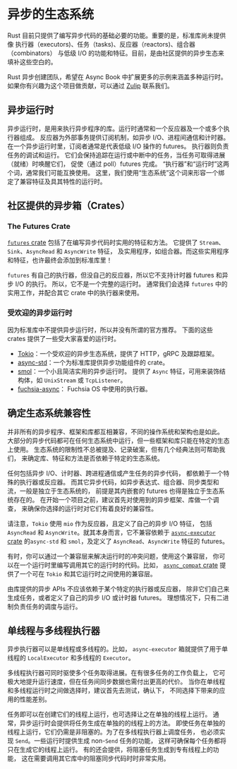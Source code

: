 # 异步的生态系统
Rust 目前只提供了编写异步代码的基础必要的功能。重要的是，标准库尚未提供像
执行器（executors)、任务（tasks)、反应器（reactors)、组合器（combinators）
与低级 I/O 的功能和特征。目前，是由社区提供的异步生态来填补这些空白的。

Rust 异步创建团队，希望在 Async Book 中扩展更多的示例来涵盖多种运行时。
如果你有兴趣为这个项目做贡献，可以通过
[Zulip](https://rust-lang.zulipchat.com/#narrow/stream/201246-wg-async-foundations.2Fbook)
联系我们。

## 异步运行时
异步运行时，是用来执行异步程序的库。运行时通常和一个反应器及一个或多个执行器组成。
反应器为外部事务提供订阅机制，如异步 I/O、进程间通信和计时器。
在一个异步运行时里，订阅者通常是代表低级 I/O 操作的 futures。
执行器则负责任务的调试和运行。
它们会保持追踪在运行或中断中的任务，当任务可取得进展（就绪）时唤醒它们，
促使（通过 poll）futures 完成。
“执行器”和“运行时”这两个词，通常我们可能互换使用。
这里，我们使用“生态系统”这个词来形容一个绑定了兼容特征及具其特性的运行时。

## 社区提供的异步箱（Crates）

### The Futures Crate
[`futures` crate](https://docs.rs/futures/)
包括了在编写异步代码时实用的特征和方法。
它提供了 `Stream`、`Sink`、`AsyncRead` 和 `AsyncWrite` 特征，
及实用程序，如组合器。而这些实用程序和特征，也许最终会添加到标准库里！

`futures` 有自己的执行器，但没自己的反应器，所以它不支持计时器 futures
和异步 I/O 的执行。
所以，它不是一个完整的运行时。
通常我们会选择 `futures` 中的实用工作，并配合其它 crate 中的执行器来使用。

### 受欢迎的异步运行时
因为标准库中不提供异步运行时，所以并没有所谓的官方推荐。
下面的这些 crates 提供了一些受大家喜爱的运行时。
- [Tokio](https://docs.rs/tokio/)：一个受欢迎的异步生态系统，提供了 HTTP，gRPC
及跟踪框架。
- [async-std](https://docs.rs/async-std/)：一个为标准库提供异步功能组件的 crate。
- [smol](https://docs.rs/smol/)：一个小且简洁实用的异步运行时。
提供了 `Async` 特征，可用来装饰结构体，如 `UnixStream` 或 `TcpListener`。
- [fuchsia-async](https://fuchsia.googlesource.com/fuchsia/+/master/src/lib/fuchsia-async/)：
Fuchsia OS 中使用的执行器。

## 确定生态系统兼容性
并非所有的异步程序、框架和库都互相兼容，不同的操作系统和架构也是如此。
大部分的异步代码都可在任何生态系统中运行，但一些框架和库只能在特定的生态上使用。
生态系统的限制性不总被提及、记录破案，但有几个经典法则可帮助我们，
来确定库、特征和方法是否依赖于特定的生态系统。

任何包括异步 I/O、计时器、跨进程通信或产生任务的异步代码，
都依赖于一个特殊的执行器或反应器。
而其它异步代码，如异步表达式、组合器、同步类型和流，一般是独立于生态系统的，
前提是其内嵌套的 futures 也得是独立于生态系统存在的。
在开始一个项目之前，建议首先对使用到的异步框架、库做一个调查，
来确保你选择的运行时对它们有着良好的兼容性。

请注意，`Tokio` 使用 `mio` 作为反应器，且定义了自己的异步 I/O 特征，
包括 `AsyncRead` 和 `AsyncWrite`。就其本身而言，它不兼容依赖于
[`async-executor` crate](https://docs.rs/async-executor) 的`async-std` 和
`smol`，及定义了 `AsyncRead`、`AsyncWrite` 特征的 futures。

有时，你可以通过一个兼容层来解决运行时的冲突问题，使用这个兼容层，
你可以在一个运行时里编写调用其它的运行时的代码。比如，
[`async_compat` crate](https://docs.rs/async_compat) 提供了一个可在 `Tokio`
和其它运行时之间使用的兼容层。

由库提供的异步 APIs 不应该依赖于某个特定的执行器或反应器，
除非它们自己来生成任务，或者定义了自己的异步 I/O 或计时器 futures。
理想情况下，只有二进制负责任务的调度与运行。

## 单线程与多线程执行器
异步执行器可以是单线程或多线程的。比如，
`async-executor` 箱就提供了用于单线程的 `LocalExecutor` 和多线程的 `Executor`。

多线程执行器可同时驱使多个任务取得进展。在有很多任务的工作负载上，
它可极大地提升运行速度，但在任务间同步数据也需付出更高的代价。
当你在单线程和多线程运行时之间做选择时，建议首先去测试，确认下，
不同选择下带来的应用的性能差别。

任务即可以在创建它们的线程上运行，也可选择让之在单独的线程上运行。
通常，异步运行时会提供将任务生成在单独的的线程上的方法。
即使任务在单独的线程上运行，它们仍需是非阻塞的。为了在多线程执行器上调度任务，
也必须实现 `Send`。一些运行时提供生成 non-`Send` 任务的功能，
这样可确保每个任务都将只在生成它的线程上运行。
有的还会提供，将阻塞任务生成到专有线程上的功能，
这在需要调用其它库中的阻塞同步代码时时非常实用。
